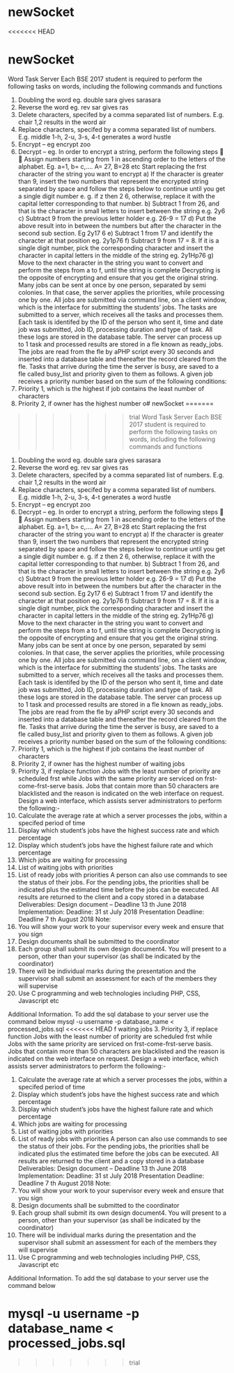 # newSocket
<<<<<<< HEAD
# newSocket
Word Task Server
Each BSE 2017 student is required to perform the following tasks on words,
including the following commands and functions
1. Doubling the word eg. double sara gives sarasara
2. Reverse the word eg. rev sar gives ras
3. Delete characters, specifed by a comma separated list of numbers. E.g.
chair 1,2 results in the word air
4. Replace characters, specifed by a comma separated list of numbers. E.g.
middle 1-h, 2-u, 3-s, 4-t generates a word hustle
5. Encrypt – eg encrypt zoo
6. Decrypt – eg.
In order to encrypt a string, perform the following steps


Assign numbers starting from 1 in ascending order to the letters of the
alphabet. Eg. a=1, b= c,.... A= 27, B=28 etc
Start replacing the frst character of the string you want to encrypt
a) If the character is greater than 9, insert the two numbers that
represent the encrypted string separated by space and follow the steps
below to continue until you get a single digit number e. g. if z then 2
6, otherwise, replace it with the capital letter corresponding to that
number.
b) Subtract 1 from 26, and that is the character in small letters to insert
between the string e.g. 2y6
c) Subtract 9 from the previous letter holder e.g. 26-9 = 17
d) Put the above result into in between the numbers but after the
character in the second sub section. Eg 2y17 6
e) Subtract 1 from 17 and identify the character at that position eg.
2y1p76
f) Subtract 9 from 17 = 8. If it is a single digit number, pick the
corresponding character and insert the character in capital letters in
the middle of the string eg. 2y1Hp76
g) Move to the next character in the string you want to convert and
perform the steps from a to f, until the string is complete
Decrypting is the opposite of encrypting and ensure that you get the original string.
Many jobs can be sent at once by one person, separated by semi colonies. In that
case, the server applies the priorities, while processing one by one.
All jobs are submitted via command line, on a client window, which is the interface
for submitting the students’ jobs.
The tasks are submitted to a server, which receives all the tasks and processes
them. Each task is identifed by the ID of the person who sent it, time and date job
was submitted, Job ID, processing duration and type of task. All these logs are
stored in the database table. The server can process up to 1 task and processed
results are stored in a fle known as ready_jobs. The jobs are read from the fle by aPHP script every 30 seconds and inserted into a database table and thereafter the
record cleared from the fle. Tasks that arrive during the time the server is busy, are
saved to a fle called busy_list and priority given to them as follows. A given job
receives a priority number based on the sum of the following conditions:
1. Priority 1, which is the highest if job contains the least number of characters
2. Priority 2, if owner has the highest number o# newSocket
=======
>>>>>>> trial
Word Task Server
Each BSE 2017 student is required to perform the following tasks on words,
including the following commands and functions
1. Doubling the word eg. double sara gives sarasara
2. Reverse the word eg. rev sar gives ras
3. Delete characters, specifed by a comma separated list of numbers. E.g.
chair 1,2 results in the word air
4. Replace characters, specifed by a comma separated list of numbers. E.g.
middle 1-h, 2-u, 3-s, 4-t generates a word hustle
5. Encrypt – eg encrypt zoo
6. Decrypt – eg.
In order to encrypt a string, perform the following steps


Assign numbers starting from 1 in ascending order to the letters of the
alphabet. Eg. a=1, b= c,.... A= 27, B=28 etc
Start replacing the frst character of the string you want to encrypt
a) If the character is greater than 9, insert the two numbers that
represent the encrypted string separated by space and follow the steps
below to continue until you get a single digit number e. g. if z then 2
6, otherwise, replace it with the capital letter corresponding to that
number.
b) Subtract 1 from 26, and that is the character in small letters to insert
between the string e.g. 2y6
c) Subtract 9 from the previous letter holder e.g. 26-9 = 17
d) Put the above result into in between the numbers but after the
character in the second sub section. Eg 2y17 6
e) Subtract 1 from 17 and identify the character at that position eg.
2y1p76
f) Subtract 9 from 17 = 8. If it is a single digit number, pick the
corresponding character and insert the character in capital letters in
the middle of the string eg. 2y1Hp76
g) Move to the next character in the string you want to convert and
perform the steps from a to f, until the string is complete
Decrypting is the opposite of encrypting and ensure that you get the original string.
Many jobs can be sent at once by one person, separated by semi colonies. In that
case, the server applies the priorities, while processing one by one.
All jobs are submitted via command line, on a client window, which is the interface
for submitting the students’ jobs.
The tasks are submitted to a server, which receives all the tasks and processes
them. Each task is identifed by the ID of the person who sent it, time and date job
was submitted, Job ID, processing duration and type of task. All these logs are
stored in the database table. The server can process up to 1 task and processed
results are stored in a fle known as ready_jobs. The jobs are read from the fle by aPHP script every 30 seconds and inserted into a database table and thereafter the
record cleared from the fle. Tasks that arrive during the time the server is busy, are
saved to a fle called busy_list and priority given to them as follows. A given job
receives a priority number based on the sum of the following conditions:
1. Priority 1, which is the highest if job contains the least number of characters
2. Priority 2, if owner has the highest number of waiting jobs
3. Priority 3, if replace function
Jobs with the least number of priority are scheduled frst while Jobs with the same
priority are serviced on frst-come-frst-serve basis. Jobs that contain more than 50
characters are blacklisted and the reason is indicated on the web interface on
request.
Design a web interface, which assists server administrators to perform the
following:-
1. Calculate the average rate at which a server processes the jobs, within a
specifed period of time
2. Display which student’s jobs have the highest success rate and which
percentage
3. Display which student’s jobs have the highest failure rate and which
percentage
4. Which jobs are waiting for processing
5. List of waiting jobs with priorities
6. List of ready jobs with priorities
A person can also use commands to see the status of their jobs. For the
pending jobs, the priorities shall be indicated plus the estimated time before
the jobs can be executed. All results are returned to the client and a copy
stored in a database
Deliverables:
Design document – Deadline 13 th June 2018
Implementation: Deadline: 31 st July 2018
Presentation Deadline: Deadline 7 th August 2018
Note:
1. You will show your work to your supervisor every week and ensure that you
sign
2. Design documents shall be submitted to the coordinator
3. Each group shall submit its own design document4. You will present to a person, other than your supervisor (as shall be indicated
by the coordinator)
5. There will be individual marks during the presentation and the supervisor
shall submit an assessment for each of the members they will supervise
6. Use C programming and web technologies including PHP, CSS, Javascript etc

Additional Information.
To add the sql database to your server use the command below
mysql -u username -p database_name < processed_jobs.sql
<<<<<<< HEAD
f waiting jobs
3. Priority 3, if replace function
Jobs with the least number of priority are scheduled frst while Jobs with the same
priority are serviced on frst-come-frst-serve basis. Jobs that contain more than 50
characters are blacklisted and the reason is indicated on the web interface on
request.
Design a web interface, which assists server administrators to perform the
following:-
1. Calculate the average rate at which a server processes the jobs, within a
specifed period of time
2. Display which student’s jobs have the highest success rate and which
percentage
3. Display which student’s jobs have the highest failure rate and which
percentage
4. Which jobs are waiting for processing
5. List of waiting jobs with priorities
6. List of ready jobs with priorities
A person can also use commands to see the status of their jobs. For the
pending jobs, the priorities shall be indicated plus the estimated time before
the jobs can be executed. All results are returned to the client and a copy
stored in a database
Deliverables:
Design document – Deadline 13 th June 2018
Implementation: Deadline: 31 st July 2018
Presentation Deadline: Deadline 7 th August 2018
Note:
1. You will show your work to your supervisor every week and ensure that you
sign
2. Design documents shall be submitted to the coordinator
3. Each group shall submit its own design document4. You will present to a person, other than your supervisor (as shall be indicated
by the coordinator)
5. There will be individual marks during the presentation and the supervisor
shall submit an assessment for each of the members they will supervise
6. Use C programming and web technologies including PHP, CSS, Javascript etc

Additional Information.
To add the sql database to your server use the command below

mysql -u username -p database_name < processed_jobs.sql
=======
>>>>>>> trial
